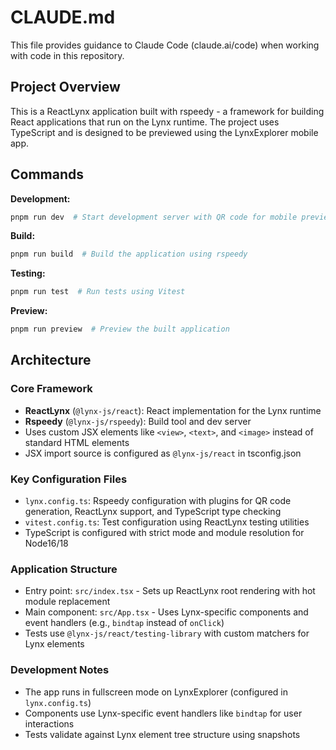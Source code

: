 # CLAUDE.md

This file provides guidance to Claude Code (claude.ai/code) when working with code in this repository.

## Project Overview

This is a ReactLynx application built with rspeedy - a framework for building React applications that run on the Lynx runtime. The project uses TypeScript and is designed to be previewed using the LynxExplorer mobile app.

## Commands

**Development:**
```bash
pnpm run dev  # Start development server with QR code for mobile preview
```

**Build:**
```bash
pnpm run build  # Build the application using rspeedy
```

**Testing:**
```bash
pnpm run test  # Run tests using Vitest
```

**Preview:**
```bash
pnpm run preview  # Preview the built application
```

## Architecture

### Core Framework
- **ReactLynx** (`@lynx-js/react`): React implementation for the Lynx runtime
- **Rspeedy** (`@lynx-js/rspeedy`): Build tool and dev server
- Uses custom JSX elements like `<view>`, `<text>`, and `<image>` instead of standard HTML elements
- JSX import source is configured as `@lynx-js/react` in tsconfig.json

### Key Configuration Files
- `lynx.config.ts`: Rspeedy configuration with plugins for QR code generation, ReactLynx support, and TypeScript type checking
- `vitest.config.ts`: Test configuration using ReactLynx testing utilities
- TypeScript is configured with strict mode and module resolution for Node16/18

### Application Structure
- Entry point: `src/index.tsx` - Sets up ReactLynx root rendering with hot module replacement
- Main component: `src/App.tsx` - Uses Lynx-specific components and event handlers (e.g., `bindtap` instead of `onClick`)
- Tests use `@lynx-js/react/testing-library` with custom matchers for Lynx elements

### Development Notes
- The app runs in fullscreen mode on LynxExplorer (configured in `lynx.config.ts`)
- Components use Lynx-specific event handlers like `bindtap` for user interactions
- Tests validate against Lynx element tree structure using snapshots
